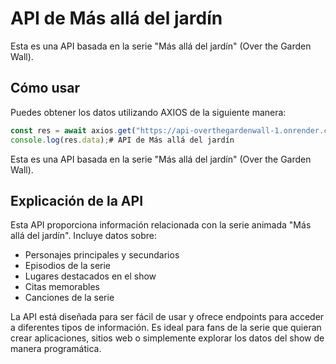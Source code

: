 # API de Más allá del jardín

Esta es una API basada en la serie "Más allá del jardín" (Over the Garden Wall).

## Cómo usar

Puedes obtener los datos utilizando AXIOS de la siguiente manera:

```javascript
const res = await axios.get("https://api-overthegardenwall-1.onrender.com/api");
console.log(res.data);# API de Más allá del jardín
```

Esta es una API basada en la serie "Más allá del jardín" (Over the Garden Wall).

## Explicación de la API

Esta API proporciona información relacionada con la serie animada "Más allá del jardín". Incluye datos sobre:

- Personajes principales y secundarios
- Episodios de la serie
- Lugares destacados en el show
- Citas memorables
- Canciones de la serie

La API está diseñada para ser fácil de usar y ofrece endpoints para acceder a diferentes tipos de información. Es ideal para fans de la serie que quieran crear aplicaciones, sitios web o simplemente explorar los datos del show de manera programática.